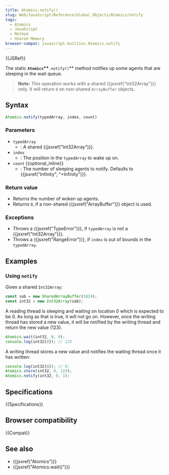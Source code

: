 ```yaml
---
title: Atomics.notify()
slug: Web/JavaScript/Reference/Global_Objects/Atomics/notify
tags:
  - Atomics
  - JavaScript
  - Method
  - Shared Memory
browser-compat: javascript.builtins.Atomics.notify
---
```

{{JSRef}}

The static **`Atomics`\*\***`.notify()`\*\* method notifies up some agents that
are sleeping in the wait queue.

> **Note:** This operation works with a shared {{jsxref("Int32Array")}}
> only. It will return `0` on non-shared `ArrayBuffer` objects.

## Syntax

```js
Atomics.notify(typedArray, index, count)
```

### Parameters

- `typedArray`
  - : A shared {{jsxref("Int32Array")}}.
- `index`
  - : The position in the `typedArray` to wake up on.
- `count` {{optional_inline}}
  - : The number of sleeping agents to notify. Defaults to
    {{jsxref("Infinity",
    "+Infinity")}}.

### Return value

- Returns the number of woken up agents.
- Returns `0`, if a non-shared {{jsxref("ArrayBuffer")}} object is used.

### Exceptions

- Throws a {{jsxref("TypeError")}}, if `typedArray` is not a
  {{jsxref("Int32Array")}}.
- Throws a {{jsxref("RangeError")}}, if `index` is out of bounds in the
  `typedArray`.

## Examples

### Using `notify`

Given a shared `Int32Array`:

```js
const sab = new SharedArrayBuffer(1024);
const int32 = new Int32Array(sab);
```

A reading thread is sleeping and waiting on location 0 which is expected to
be 0. As long as that is true, it will not go on. However, once the writing
thread has stored a new value, it will be notified by the writing thread and
return the new value (123).

```js
Atomics.wait(int32, 0, 0);
console.log(int32[0]); // 123
```

A writing thread stores a new value and notifies the waiting thread once it has
written:

```js
console.log(int32[0]); // 0;
Atomics.store(int32, 0, 123);
Atomics.notify(int32, 0, 1);
```

## Specifications

{{Specifications}}

## Browser compatibility

{{Compat}}

## See also

- {{jsxref("Atomics")}}
- {{jsxref("Atomics.wait()")}}
